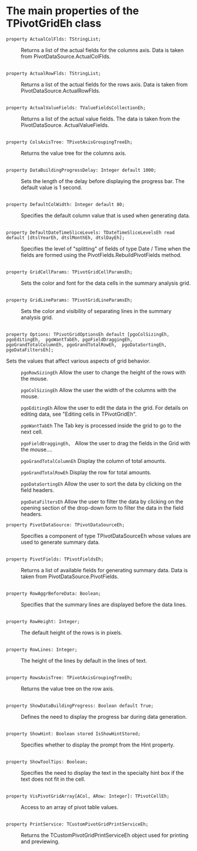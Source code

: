 # The main properties of the TPivotGridEh class 


`property ActualColFlds: TStringList;`
<dd>Returns a list of the actual fields for the columns axis. Data is taken from PivotDataSource.ActualColFlds.</dd>
<br>

`property ActualRowFlds: TStringList;`
<dd>Returns a list of the actual fields for the rows axis. Data is taken from PivotDataSource.ActualRowFlds.</dd>
<br>

`property ActualValueFields: TValueFieldsCollectionEh;`
<dd>Returns a list of the actual value fields. The data is taken from the PivotDataSource. ActualValueFields.</dd>
<br>

`property ColsAxisTree: TPivotAxisGroupingTreeEh;`
<dd>Returns the value tree for the columns axis.</dd>
<br>

`property DataBuildingProgressDelay: Integer default 1000;`
<dd>Sets the length of the delay before displaying the progress bar. The default value is 1 second.</dd>
<br>

`property DefaultColWidth: Integer default 80;`
<dd>Specifies the default column value that is used when generating data.</dd>
<br>

`property DefaultDateTimeSliceLevels: TDateTimeSliceLevelsEh read default [dtslYearEh, dtslMonthEh, dtslDayEh];`
<dd>Specifies the level of "splitting" of fields of type Date / Time when the fields are formed using the PivotFields.RebuildPivotFields method.</dd>
<br>

`property GridCellParams: TPivotGridCellParamsEh;`
<dd>Sets the color and font for the data cells in the summary analysis grid.</dd>
<br>

`property GridLineParams: TPivotGridLineParamsEh;`
<dd>Sets the color and visibility of separating lines in the summary analysis grid.</dd>
<br>

`property Options: TPivotGridOptionsEh default [pgoColSizingEh, pgoEditingEh, 
pgoWantTabEh, pgoFieldDraggingEh, pgoGrandTotalColumnEh, pgoGrandTotalRowEh, 
pgoDataSortingEh, pgoDataFiltersEh];`

Sets the values that affect various aspects of grid behavior.

<dl><dd>

`pgoRowSizingEh`
Allow the user to change the height of the rows with the mouse.

`pgoColSizingEh`
Allow the user the width of the columns with the mouse.

`pgoEditingEh`
Allow the user to edit the data in the grid. For details on editing data, see "Editing cells in TPivotGridEh".

`pgoWantTabEh`
The Tab key is processed inside the grid to go to the next cell.

`pgoFieldDraggingEh, `
Allow the user to drag the fields in the Grid with the mouse....

`pgoGrandTotalColumnEh`
Display the column of total amounts.

`pgoGrandTotalRowEh`
Display the row for total amounts.

`pgoDataSortingEh`
Allow the user to sort the data by clicking on the field headers.

`pgoDataFiltersEh`
Allow the user to filter the data by clicking on the opening section of the drop-down form to filter the data in the field headers.

</dd></dl>


`property PivotDataSource: TPivotDataSourceEh;`
<dd>Specifies a component of type TPivotDataSourceEh whose values are used to generate summary data.</dd>
<br>

`property PivotFields: TPivotFieldsEh;`
<dd>Returns a list of available fields for generating summary data. Data is taken from PivotDataSource.PivotFields.</dd>
<br>

`property RowAggrBeforeData: Boolean;`
<dd>Specifies that the summary lines are displayed before the data lines.</dd>
<br>

`property RowHeight: Integer;`
<dd>The default height of the rows is in pixels.</dd>
<br>

`property RowLines: Integer;`
<dd>The height of the lines by default in the lines of text.</dd>
<br>

`property RowsAxisTree: TPivotAxisGroupingTreeEh;`
<dd>Returns the value tree on the row axis.</dd>
<br>

`property ShowDataBuildingProgress: Boolean default True;`
<dd>Defines the need to display the progress bar during data generation.</dd>
<br>

`property ShowHint: Boolean stored IsShowHintStored;`
<dd>Specifies whether to display the prompt from the Hint property.</dd>
<br>

`property ShowToolTips: Boolean;`
<dd>Specifies the need to display the text in the specialty hint box if the text does not fit in the cell.</dd>
<br>

`property VisPivotGridArray[ACol, ARow: Integer]: TPivotCellEh;`
<dd>Access to an array of pivot table values.</dd>
<br>

`property PrintService: TCustomPivotGridPrintServiceEh;`
<dd>Returns the TCustomPivotGridPrintServiceEh object used for printing and previewing.</dd>
<br>

